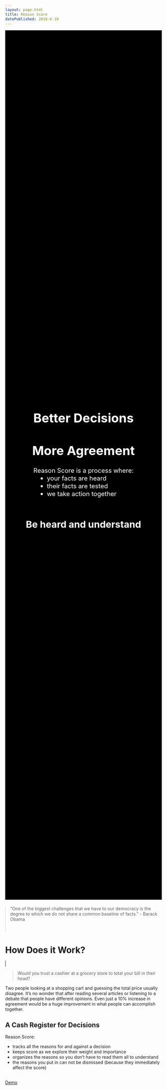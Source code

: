 ```yaml
---
layout: page.html
title: Reason Score
datePublished: 2018-6-10
---
```

<div>
    <div style="
        background: linear-gradient( rgba(0, 0, 0, 0.3), rgba(0, 0, 0, 0.3) ), url(img/hero.jpg);
        text-align: center;
        vertical-align: middle;
        min-height: 70vh;
        background-size: cover;
        background-position: center center;
        color: white;
        position: relative;
        margin-bottom: 20px;
        text-shadow: black 0 0 10px; font-size: larger;
        background-color: black;">
        <div style="
            position: absolute;
            top: 50%;
            left: 50%;
            transform: translate(-50%, -50%);
            text-shadow: black 0 0 10px;
            font-size: larger;
            width: 100%;
            padding: 15px;
            box-sizing: border-box;">
            <h1>Better Decisions</h1>
            <h1>More Agreement</h1>
            Reason Score is a process where:
            <ul style="        text-align: left;
                margin: auto;
                max-width: 270px;">
                <li>your facts are heard</li>
                <li>their facts are tested</li>
                <li>we take action together</li>
            </ul>
            <br>
            <h2>Be heard and understand</h2>
        </div>
    </div>
    <div class="content">
        <blockquote style="padding-bottom:20px; max-width: 600px; margin: auto;">
            <p>“One of the biggest challenges that we have to our democracy is the degree to which we do not share a common
                baseline of facts.” - Barack Obama</p>
        </blockquote>
        <h1>How Does it Work?</h1>
        <amp-youtube
            data-videoid="eDgby2DaUKo"
            layout="responsive"
            width="480" height="270"
            style="border: 1px grey solid;"
            data-param-modestbranding='1'
            data-param-rel='0'
            ></amp-youtube>
        <blockquote>Would you trust a cashier at a grocery store to total your bill in their head?</blockquote>
        <p>Two people looking at a shopping cart and guessing the total price usually disagree. It’s no wonder that after reading
            several articles or listening to a debate that people have different opinions. Even just a 10% increase in agreement
            would be a huge improvement in what people can accomplish together.
        </p>
        <h2>A Cash Register for Decisions</h2>
        Reason Score:
        <ul>
            <li>tracks all the reasons for and against a decision</li>
            <li>keeps score as we explore their weight and importance</li>
            <li>organizes the reasons so you don’t have to read them all to understand</li>
            <li>the reasons you put in can not be dismissed (because they immediately affect the score)</li>
        </ul>
        <br/>
        <a href="demo">Demo</a>
        <!-- <amp-iframe width="600" height="1000"
            sandbox="allow-scripts allow-same-origin"
            layout="responsive"
            frameborder="0"
            src="https://reasonscore.com/ReasonScore/public/edit/?id=r4nzScKwqhi7#">
        </amp-iframe> -->
    </div>
</div>